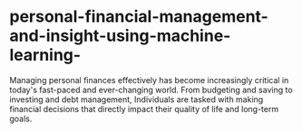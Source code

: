 # personal-financial-management-and-insight-using-machine-learning-
Managing personal finances effectively has become increasingly critical in today's fast-paced and ever-changing world. From budgeting and saving to investing and debt management, Individuals are tasked with making financial decisions that directly impact their quality of life and long-term goals.
